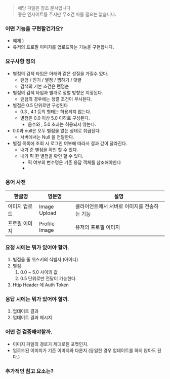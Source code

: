 > 해당 파일은 참조 문서입니다<br>
> 좋은 인사이트를 주지만 무조건 따를 필요는 없습니다.

### 어떤 기능을 구현할건가요?

- 예제  )
- 유저의 프로필 이미지를 업로드하는 기능을 구현합니다.

### 요구사항 정의

- 별점의 검색 타입은 아래와 같은 성질을 가질수 있다.
    - 랜덤 / 인기 / 별점 / 찜하기 / 댓글
    - 검색의 기본 조건은 랜덤순
- 별점의 검색 타입과 별개로 정렬 방향은 지정된다.
    - 랜덤의 경우에는 정렬 조건이 무시된다.
- 별점은 0.5 단위로만 구성된다
    - 0.3 , 4.1 등의 형태는 허용되지 않는다.
    - 별점은 0.0 이상 5.0 이하로 구성된다.
        - 음수와 , 5.0 초과는 허용되지 않는다.
- 0.0과 null은 모두 별점을 없는 상태로 취급된다.
    - 서버에서는 Null 을 전달한다.
- 별점 목록에 조회 시 로그인 여부에 따라서 결과 값이 달라진다.
    - 내가 준 별점을 확인 할 수 있다.
    - 내가 픽 한 별점을 확인 할 수 있다.
        - 픽 여부의 변수명은 기존 응답 객체를 참조해야한다
        - 


### 용어 사전

| 한글명     | 영문명           | 설명                       |
|---------|---------------|--------------------------|
| 이미지 업로드 | Image Upload  | 클라이언트에서 서버로 이미지를 전송하는 기능 |
| 프로필 이미지 | Profile Image | 유저의 프로필 이미지              |

### 요청 시에는 뭐가 있어야 할까.

1. 별점을 줄 위스키의 식별자 (아이디)
2. 별점
    1. 0.0 ~ 5.0 사이의 값
    2. 0.5 단위로만 전달이 가능한다.
3. Http Header 에 Auth Token

### 응답 시에는 뭐가 있어야 할까.

1. 업데이트 결과
2. 업데이트 결과 메시지

### 어떤 걸 검증해야할까.

- 이미지 파일의 경로가 제대로된 포멧인지.
- 업로드된 이미지가 기존 이미지와 다른지 (동일한 경우 업데이트를 하지 않아도 된다.)

### 추가적인 참고 요소는?
